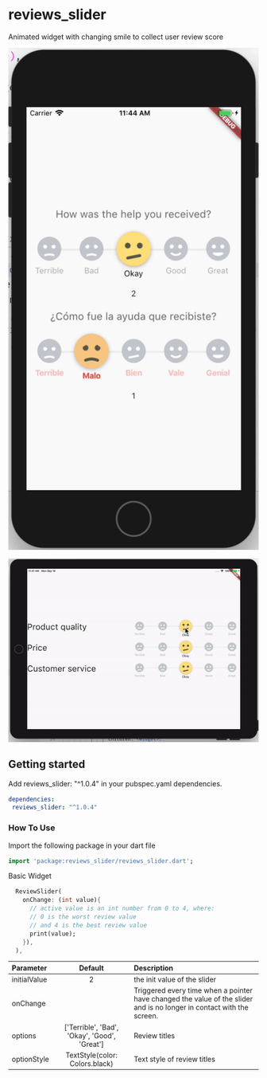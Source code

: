 # reviews_slider

Animated widget with changing smile to collect user review score

![mobile](example_mobile.gif)

![tablet](example_tablet.gif)

## Getting started

Add reviews_slider: "^1.0.4" in your pubspec.yaml dependencies.

```yaml
dependencies:
 reviews_slider: "^1.0.4"
```

### How To Use

Import the following package in your dart file

```dart
import 'package:reviews_slider/reviews_slider.dart';
```

Basic Widget

```dart
  ReviewSlider(
    onChange: (int value){
      // active value is an int number from 0 to 4, where:
      // 0 is the worst review value
      // and 4 is the best review value
      print(value);
    }),
  ),
```

 Parameter | Default | Description |
| :------------------------ | :--------------------------------------------------------------------: | :----------------- |
| initialValue | 2 | the init value of the slider
| onChange|  | Triggered every time when a pointer have changed the value of the slider and is no longer in contact with the screen.
| options| ['Terrible', 'Bad', 'Okay', 'Good', 'Great'] | Review titles
| optionStyle| TextStyle(color:  Colors.black) | Text style of review titles
